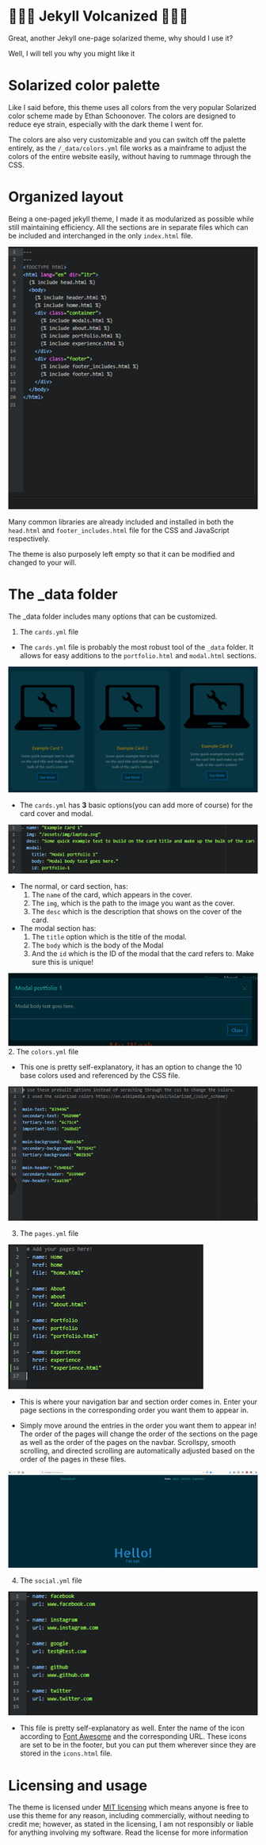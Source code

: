 # <span align='center'>🎉🎉🎉 Jekyll Volcanized 🎉🎉🎉</span>

Great, another Jekyll one-page solarized theme, why should I use it?

Well, I will tell you why you might like it

# Solarized color palette

Like I said before, this theme uses all colors from the very popular Solarized color scheme made by Ethan Schoonover. The colors are designed to reduce eye strain, especially with the dark theme I went for.

The colors are also very customizable and you can switch off the palette entirely, as the
`/_data/colors.yml`
file works as a mainframe to adjust the colors of the entire website easily, without having to rummage through the CSS.

# Organized layout

Being a one-paged jekyll theme, I made it as modularized as possible while still maintaining efficiency. All the sections are in separate files which can be included and interchanged in the only `index.html` file.

![index.html](md/index.PNG)

Many common libraries are already included and installed in both the `head.html` and `footer_includes.html` file for the CSS and JavaScript respectively.

The theme is also purposely left empty so that it can be modified and changed to your will.


# The _data folder

The _data folder includes many options that can be customized.
1. The `cards.yml` file
  * The `cards.yml` file is probably the most robust tool of the `_data` folder. It allows for easy additions to the `portfolio.html` and `modal.html` sections.

![cards](md/cards.PNG)
  * The `cards.yml` has **3** basic options(you can add more of course) for the card cover and modal.

![config](md/config.PNG)
  * The normal, or card section, has:
    1. The `name` of the card, which appears in the cover.
    2. The `img`, which is the path to the image you want as the cover.
    3. The `desc` which is the description that shows on the cover of the card.
  * The modal section has:
    1. The `title` option which is the title of the modal.
    2. The `body` which is the body of the Modal
    3. And the `id` which is the ID of the modal that the card refers to. Make sure this is unique!

![modal](md/modal.PNG)
2. The `colors.yml` file
  * This one is pretty self-explanatory, it has an option to change the 10 base colors used and referenced by the CSS file.

![colors](md/colors.PNG)

3. The `pages.yml` file

![pages.yml](md/pages.PNG)

  * This is where your navigation bar and section order comes in. Enter your page sections in the corresponding order you want them to appear in.

  * Simply move around the entries in the order you want them to appear in! The order of the pages will change the order of the sections on the page as well as the order of the pages on the navbar. Scrollspy, smooth scrolling, and directed scrolling are automatically adjusted based on the order of the pages in these files.

![pages demonstration](md/pages.gif)

4. The `social.yml` file

![social.yml](md/social.PNG)
  * This file is pretty self-explanatory as well. Enter the name of the icon according to [Font Awesome](https://fontawesome.com/icons?d=gallery) and the corresponding URL. These icons are set to be in the footer, but you can put them wherever since they are stored in the `icons.html` file.

# Licensing and usage

The theme is licensed under [MIT licensing](https://choosealicense.com/licenses/mit/) which means anyone is free to use this theme for any reason, including commercially,  without needing to credit me; however, as stated in the licensing, I am not responsibly or liable for anything involving my software. Read the license for more information
